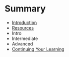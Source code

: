 # Summary

* [Introduction](README.md)
* [Resources](resources.md)
* Intro
* Intermediate
* Advanced
* [Continuing Your Learning](continuing_your_learning.md)

